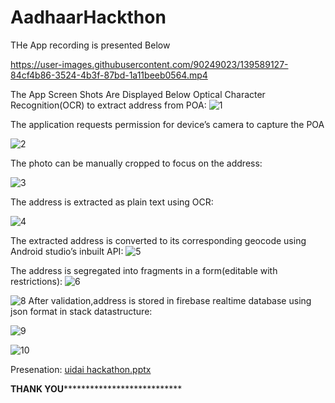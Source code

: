 # AadhaarHackthon
THe App recording is presented Below


https://user-images.githubusercontent.com/90249023/139589127-84cf4b86-3524-4b3f-87bd-1a11beeb0564.mp4


The App Screen Shots  Are Displayed Below
Optical Character Recognition(OCR) to extract address from POA:
![1](https://user-images.githubusercontent.com/90249023/139589551-7c7ceb97-dcac-4afa-8138-9e89a4f426fd.jpg)


The application requests permission for device’s camera to capture the POA

![2](https://user-images.githubusercontent.com/90249023/139589577-b4b42f75-8c36-4195-b554-b979b1c8f728.jpg)

The photo can be manually cropped to focus on the address:


![3](https://user-images.githubusercontent.com/90249023/139589605-61fad0ba-8096-46da-89d1-baae746dcfce.jpg)

The address is extracted as plain text using OCR:

![4](https://user-images.githubusercontent.com/90249023/139589636-8d0cc940-eac8-4ecf-9b9a-4ae02dcec2fc.jpg)

The extracted address is converted to its corresponding geocode using Android studio’s inbuilt API:
![5](https://user-images.githubusercontent.com/90249023/139589670-62ee482a-709d-4952-8beb-608b0bf07a1b.jpg)

The address is segregated into fragments in a form(editable with restrictions):
![6](https://user-images.githubusercontent.com/90249023/139589774-70cb253d-8c2a-49ae-920c-108665854b64.jpg)


![8](https://user-images.githubusercontent.com/90249023/139589820-6ed33ed0-af12-4999-82be-b6e36097f159.jpg)
After validation,address is stored in firebase realtime database using json format in stack datastructure:


![9](https://user-images.githubusercontent.com/90249023/139589858-6b84940d-93f0-41d1-bb60-b666508825a3.jpg)


![10](https://user-images.githubusercontent.com/90249023/139589903-ff88f369-98ea-44eb-ae06-577c9d77d52c.jpg)


Presenation:
[uidai hackathon.pptx](https://github.com/harisankar01/AadhaarHackthon/files/7453441/uidai.hackathon.pptx)

**************************************************************THANK YOU*****************************************************************************************
